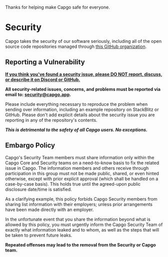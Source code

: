Thanks for helping make Capgo safe for everyone.

# Security

Capgo takes the security of our software seriously, including all of the open source code repositories managed through [this GitHub organization](https://github.com/Cap-go).

## Reporting a Vulnerability

<ins>**If you think you've found a security issue, please DO NOT report, discuss, or describe it on Discord or GitHub.**<ins>

**All security-related issues, concerns, and problems must be reported via email to: security@capgo.app.**

Please include everything necessary to reproduce the problem when sending over information, including an example repository on StackBlitz or GitHub. Please don't add explicit details about the security issue you are reporting in any of the repository's contents.

**_This is detrimental to the safety of all Capgo users. No exceptions._**

## Embargo Policy

Capgo's Security Team members must share information only within the Capgo Core and Security teams on a need-to-know basis to fix the related issue in Capgo. The information members and others receive through participation in this group must not be made public, shared, or even hinted otherwise, except with prior explicit approval (which shall be handled on a case-by-case basis). This holds true until the agreed-upon public disclosure date/time is satisfied.

As a clarifying example, this policy forbids Capgo Security members from sharing list information with their employers; unless prior arrangements have been made directly with an employer.

In the unfortunate event that you share the information beyond what is allowed by this policy, you must urgently inform the Capgo Security Team of exactly what information leaked and to whom, as well as the steps that will be taken to prevent future leaks.

**Repeated offenses may lead to the removal from the Security or Capgo team.**
